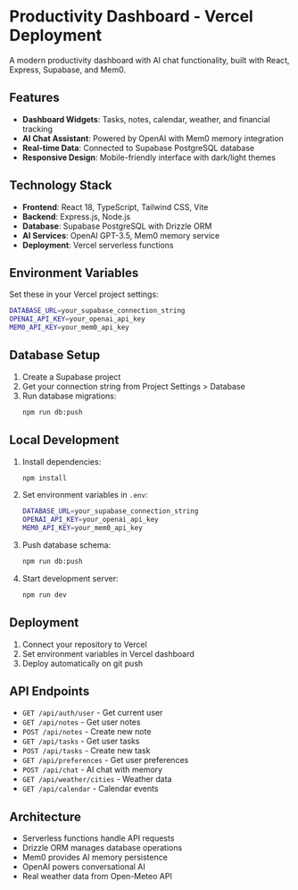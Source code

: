# Productivity Dashboard - Vercel Deployment

A modern productivity dashboard with AI chat functionality, built with React, Express, Supabase, and Mem0.

## Features

- **Dashboard Widgets**: Tasks, notes, calendar, weather, and financial tracking
- **AI Chat Assistant**: Powered by OpenAI with Mem0 memory integration
- **Real-time Data**: Connected to Supabase PostgreSQL database
- **Responsive Design**: Mobile-friendly interface with dark/light themes

## Technology Stack

- **Frontend**: React 18, TypeScript, Tailwind CSS, Vite
- **Backend**: Express.js, Node.js
- **Database**: Supabase PostgreSQL with Drizzle ORM
- **AI Services**: OpenAI GPT-3.5, Mem0 memory service
- **Deployment**: Vercel serverless functions

## Environment Variables

Set these in your Vercel project settings:

```bash
DATABASE_URL=your_supabase_connection_string
OPENAI_API_KEY=your_openai_api_key
MEM0_API_KEY=your_mem0_api_key
```

## Database Setup

1. Create a Supabase project
2. Get your connection string from Project Settings > Database
3. Run database migrations:
   ```bash
   npm run db:push
   ```

## Local Development

1. Install dependencies:
   ```bash
   npm install
   ```

2. Set environment variables in `.env`:
   ```bash
   DATABASE_URL=your_supabase_connection_string
   OPENAI_API_KEY=your_openai_api_key
   MEM0_API_KEY=your_mem0_api_key
   ```

3. Push database schema:
   ```bash
   npm run db:push
   ```

4. Start development server:
   ```bash
   npm run dev
   ```

## Deployment

1. Connect your repository to Vercel
2. Set environment variables in Vercel dashboard
3. Deploy automatically on git push

## API Endpoints

- `GET /api/auth/user` - Get current user
- `GET /api/notes` - Get user notes
- `POST /api/notes` - Create new note
- `GET /api/tasks` - Get user tasks
- `POST /api/tasks` - Create new task
- `GET /api/preferences` - Get user preferences
- `POST /api/chat` - AI chat with memory
- `GET /api/weather/cities` - Weather data
- `GET /api/calendar` - Calendar events

## Architecture

- Serverless functions handle API requests
- Drizzle ORM manages database operations
- Mem0 provides AI memory persistence
- OpenAI powers conversational AI
- Real weather data from Open-Meteo API